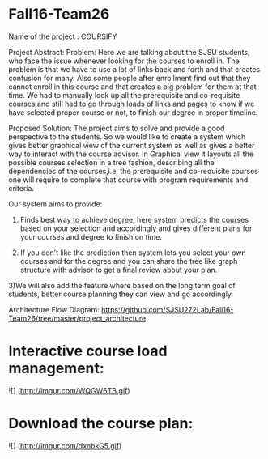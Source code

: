 # Fall16-Team26
Name of the project : COURSIFY


Project Abstract: 
Problem:  Here we are talking about the SJSU students, who face the issue whenever looking for the courses to enroll in. The problem is that we have to use a lot of links back and forth and that creates confusion for many. Also some people after enrollment find out that they cannot enroll in this course and that creates a big problem for them at that time. We had to manually look up all the prerequisite and co-requisite courses and still had to go through loads of links and pages to know if we have selected proper course or not, to finish our degree in proper timeline.

Proposed Solution: The project aims to solve and provide a good perspective to the students. So we would like to create a system which gives better graphical view of the current system as well as gives a better way to interact with the course advisor. In Graphical view it layouts all the possible courses selection in a tree fashion, describing all the dependencies of the courses,i.e, the prerequisite and co-requisite courses one will require to complete that course with program requirements and criteria.

Our system aims to provide:

1) Finds best way to achieve degree, here system predicts the courses based on your selection  and accordingly and gives different  plans  for your courses and degree to finish on time.

2) If you don’t like the prediction then system lets you select your own courses and for the degree and you can share the tree like graph structure with advisor to get a final review about your plan.

3)We will also add the feature where based on the long term goal of students, better course planning they can view and go accordingly.

Architecture Flow Diagram: https://github.com/SJSU272Lab/Fall16-Team26/tree/master/project_architecture

# Interactive course load management:

![] (http://imgur.com/WQGW6TB.gif)

# Download the course plan:

![] (http://imgur.com/dxnbkG5.gif)
